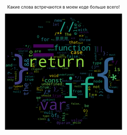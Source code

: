 <div align="center">
  <p>Какие слова встречаются в моем коде больше всего!</p>
  <img src="https://github.com/GinKey/GinKey/blob/main/word.png" alt="Word Cloud">
</div>

<!--
**GinKey/GinKey** is a ✨ _special_ ✨ repository because its `README.md` (this file) appears on your GitHub profile.

Here are some ideas to get you started:

- 🔭 I’m currently working on ...
- 🌱 I’m currently learning ...
- 👯 I’m looking to collaborate on ...
- 🤔 I’m looking for help with ...
- 💬 Ask me about ...
- 📫 How to reach me: ...
- 😄 Pronouns: ...
- ⚡ Fun fact: ...
-->

